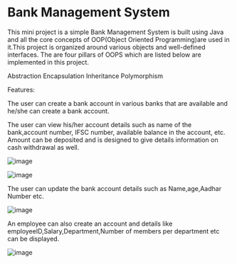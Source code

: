 # Bank Management System 

This mini project is a simple Bank Management System is built using Java and all the core concepts of OOP(Object Oriented Programming)are used in it.This project is organized around various objects and well-defined interfaces. The are four pillars of OOPS which are listed below are implemented in this project.

Abstraction
Encapsulation
Inheritance
Polymorphism

Features:

The user can create a bank account in various banks that are available and he/she can create a bank account.

The user can view his/her account details such as name of the bank,account number, IFSC number, available balance in the account, etc. Amount can be deposited and is designed to give details information on cash withdrawal as well.

![image](https://user-images.githubusercontent.com/99042417/207388300-98034689-5eec-43ef-9333-a361822a1865.png)

![image](https://user-images.githubusercontent.com/99042417/207389802-096f4c75-3762-4ffc-a87b-8ec2e4e7b103.png)


The user can update the bank account details such as Name,age,Aadhar Number etc.

![image](https://user-images.githubusercontent.com/99042417/207389654-c77dc04b-09f8-40d8-adca-ebe08233b09b.png)

An employee can also create an account and details like employeeID,Salary,Department,Number of members per department etc can be displayed.

![image](https://user-images.githubusercontent.com/99042417/207388932-44164f3d-a9f9-474d-bff6-b49d94514fc8.png)




